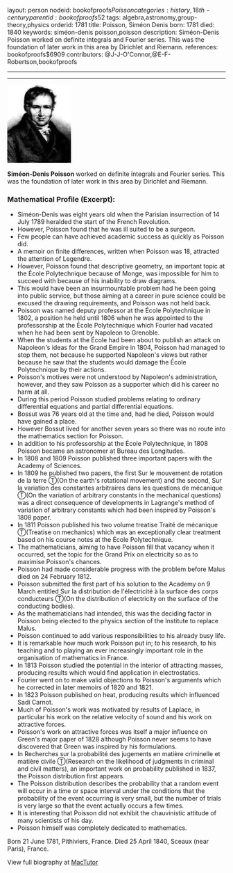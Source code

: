 layout: person
nodeid: bookofproofs$Poisson
categories: history,18th-century
parentid: bookofproofs$52
tags: algebra,astronomy,group-theory,physics
orderid: 1781
title: Poisson, Siméon Denis
born: 1781
died: 1840
keywords: siméon-denis poisson,poisson
description: Siméon-Denis Poisson worked on definite integrals and Fourier series. This was the foundation of later work in this area by Dirichlet and Riemann.
references: bookofproofs$6909
contributors: @J-J-O'Connor,@E-F-Robertson,bookofproofs

---



---

![Poisson.jpg](https://github.com/bookofproofs/bookofproofs.github.io/blob/main/_sources/_assets/images/portraits/Poisson.jpg?raw=true)

**Siméon-Denis Poisson** worked on definite integrals and Fourier series. This was the foundation of later work in this area by Dirichlet and Riemann.

### Mathematical Profile (Excerpt):
* Siméon-Denis was eight years old when the Parisian insurrection of 14 July 1789 heralded the start of the French Revolution.
* However, Poisson found that he was ill suited to be a surgeon.
* Few people can have achieved academic success as quickly as Poisson did.
* A memoir on finite differences, written when Poisson was 18, attracted the attention of Legendre.
* However, Poisson found that descriptive geometry, an important topic at the École Polytechnique because of Monge, was impossible for him to succeed with because of his inability to draw diagrams.
* This would have been an insurmountable problem had he been going into public service, but those aiming at a career in pure science could be excused the drawing requirements, and Poisson was not held back.
* Poisson was named deputy professor at the École Polytechnique in 1802, a position he held until 1806 when he was appointed to the professorship at the École Polytechnique which Fourier had vacated when he had been sent by Napoleon to Grenoble.
* When the students at the École had been about to publish an attack on Napoleon's ideas for the Grand Empire in 1804, Poisson had managed to stop them, not because he supported Napoleon's views but rather because he saw that the students would damage the École Polytechnique by their actions.
* Poisson's motives were not understood by Napoleon's administration, however, and they saw Poisson as a supporter which did his career no harm at all.
* During this period Poisson studied problems relating to ordinary differential equations and partial differential equations.
* Bossut was 76 years old at the time and, had he died, Poisson would have gained a place.
* However Bossut lived for another seven years so there was no route into the mathematics section for Poisson.
* In addition to his professorship at the École Polytechnique, in 1808 Poisson became an astronomer at Bureau des Longitudes.
* In 1808 and 1809 Poisson published three important papers with the Academy of Sciences.
* In 1809 he published two papers, the first Sur le mouvement de rotation de la terre Ⓣ(On the earth's rotational movement) and the second, Sur la variation des constantes arbitraires dans les questions de mécanique Ⓣ(On the variation of arbitrary constants in the mechanical questions) was a direct consequence of developments in Lagrange's method of variation of arbitrary constants which had been inspired by Poisson's 1808 paper.
* In 1811 Poisson published his two volume treatise Traité de mécanique Ⓣ(Treatise on mechanics) which was an exceptionally clear treatment based on his course notes at the École Polytechnique.
* The mathematicians, aiming to have Poisson fill that vacancy when it occurred, set the topic for the Grand Prix on electricity so as to maximise Poisson's chances.
* Poisson had made considerable progress with the problem before Malus died on 24 February 1812.
* Poisson submitted the first part of his solution to the Academy on 9 March entitled Sur la distribution de l'électricité à la surface des corps conducteurs Ⓣ(On the distribution of electricity on the surface of the conducting bodies).
* As the mathematicians had intended, this was the deciding factor in Poisson being elected to the physics section of the Institute to replace Malus.
* Poisson continued to add various responsibilities to his already busy life.
* It is remarkable how much work Poisson put in; to his research, to his teaching and to playing an ever increasingly important role in the organisation of mathematics in France.
* In 1813 Poisson studied the potential in the interior of attracting masses, producing results which would find application in electrostatics.
* Fourier went on to make valid objections to Poisson's arguments which he corrected in later memoirs of 1820 and 1821.
* In 1823 Poisson published on heat, producing results which influenced Sadi Carnot.
* Much of Poisson's work was motivated by results of Laplace, in particular his work on the relative velocity of sound and his work on attractive forces.
* Poisson's work on attractive forces was itself a major influence on Green's major paper of 1828 although Poisson never seems to have discovered that Green was inspired by his formulations.
* In Recherches sur la probabilité des jugements en matière criminelle et matière civile Ⓣ(Research on the likelihood of judgments in criminal and civil matters), an important work on probability published in 1837, the Poisson distribution first appears.
* The Poisson distribution describes the probability that a random event will occur in a time or space interval under the conditions that the probability of the event occurring is very small, but the number of trials is very large so that the event actually occurs a few times.
* It is interesting that Poisson did not exhibit the chauvinistic attitude of many scientists of his day.
* Poisson himself was completely dedicated to mathematics.

Born 21 June 1781, Pithiviers, France. Died 25 April 1840, Sceaux (near Paris), France.

View full biography at [MacTutor](https://mathshistory.st-andrews.ac.uk/Biographies/Poisson/)
